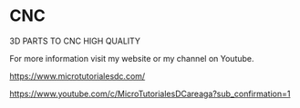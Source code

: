 # CNC
3D PARTS TO CNC HIGH QUALITY 

For more information visit my website or my channel on Youtube.

https://www.microtutorialesdc.com/

https://www.youtube.com/c/MicroTutorialesDCareaga?sub_confirmation=1
